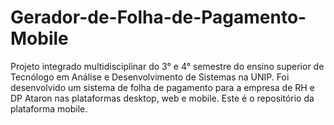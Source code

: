 # Gerador-de-Folha-de-Pagamento-Mobile

Projeto integrado multidisciplinar do 3° e 4° semestre do ensino superior de Tecnólogo em Análise e Desenvolvimento de Sistemas na UNIP. Foi desenvolvido um sistema de folha de pagamento para a empresa de RH e DP Ataron nas plataformas desktop, web e mobile. Este é o repositório da plataforma mobile.
